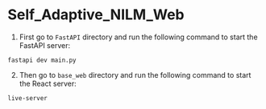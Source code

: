 # Self_Adaptive_NILM_Web

1. First go to `FastAPI` directory and run the following command to start the FastAPI server:

````
fastapi dev main.py
````
2. Then go to `base_web` directory and run the following command to start the React server:

````
live-server
````
